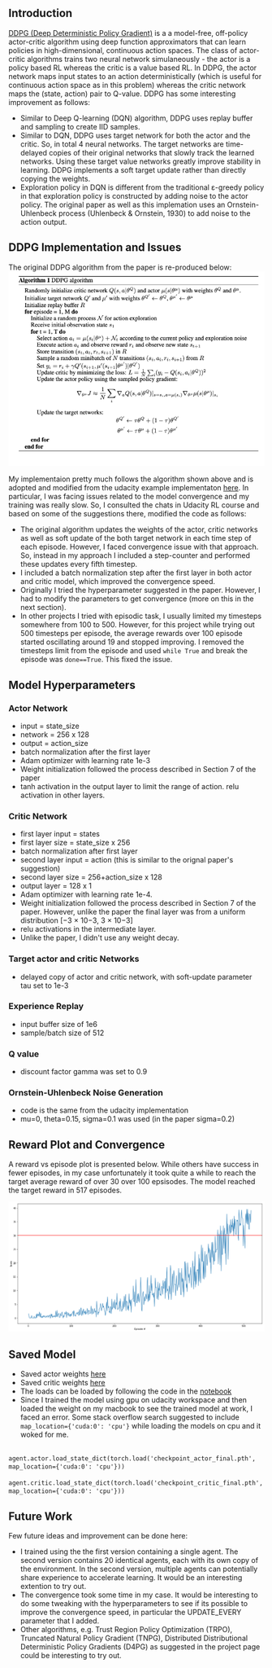 ## Introduction
[DDPG (Deep Deterministic Policy Gradient)](https://arxiv.org/pdf/1509.02971.pdf) is a a model-free, off-policy actor-critic algorithm using deep function approximators that can learn policies in high-dimensional, continuous action spaces. The class of actor-critic algorithms trains two neural network simulaneously - the actor is a policy based RL whereas the critic is a value based RL. In DDPG, the actor network maps input states to an action deterministically (which is useful for continuous action space as in this problem) whereas the critic network maps the (state, action) pair to Q-value. DDPG has some interesting improvement as follows:
  - Similar to Deep Q-learning (DQN) algorithm, DDPG uses replay buffer and sampling to create IID samples.
  - Similar to DQN, DDPG uses target network for both the actor and the critic. So, in total 4 neural networks. The target networks are time-delayed copies of their original networks that slowly track the learned networks. Using these target value networks greatly improve stability in learning. DDPG implements a soft target update rather than directly copying the weights.
  - Exploration policy in DQN is different from the traditional ε-greedy policy in that exploration policy is constructed by adding noise to the actor policy. The original paper as well as this implemation uses an Ornstein-Uhlenbeck process (Uhlenbeck & Ornstein, 1930) to add noise to the action output.
  

## DDPG Implementation and Issues
The original DDPG algorithm from the paper is re-produced below:
![algorithm](ddpg_algorithm.png)

My implementaion pretty much follows the algorithm shown above and is adopted and modified from the udacity example implementaton [here](https://github.com/udacity/deep-reinforcement-learning/blob/master/ddpg-bipedal/ddpg_agent.py). In particular, I was facing issues related to the model convergence and my training was really slow. So, I consulted the chats in Udacity RL course and based on some of the suggestions there, modified the code as follows:

- The original algorithm updates the weights of the actor, critic networks as well as soft update of the both target network in each time step of each episode. However, I faced convergence issue with that approach. So, instead in my approach I included a step-counter and performed these updates every fifth timestep.
- I included a batch normalization step after the first layer in both actor and critic model, which improved the convergence speed.
- Originally I tried the hyperparameter suggested in the paper. However, I had to modify the parameters to get convergence (more on this in the next section).
- In other projects I tried with episodic task, I usually limited my timesteps somewhere from 100 to 500. However, for this project while trying out 500 timesteps per episode, the average rewards over 100 episode started oscillating around 19 and stopped improving. I removed the timesteps limit from the episode and used `while True` and break the episode was `done==True`. This fixed the issue.

## Model Hyperparameters
### Actor Network
- input = state_size
- network = 256 x 128
- output = action_size
- batch normalization after the first layer
- Adam optimizer with learning rate 1e-3
- Weight initialization followed the process described in Section 7 of the paper
- tanh activation in the output layer to limit the range of action. relu activation in other layers.

### Critic Network
- first layer input = states
- first layer size = state_size x 256
- batch normalization after first layer
- second layer input = action (this is similar to the orignal paper's suggestion)
- second layer size = 256+action_size x 128
- output layer = 128 x 1
- Adam optimizer with learning rate 1e-4.
- Weight initialization followed the process described in Section 7 of the paper. However, unlike the paper the final layer was from a uniform distribution [−3 × 10−3, 3 × 10−3] 
- relu activations in the intermediate layer.
- Unlike the paper, I didn't use any weight decay.

### Target actor and critic Networks
- delayed copy of actor and critic network, with soft-update parameter tau set to 1e-3

### Experience Replay
- input buffer size of 1e6
- sample/batch size of 512

### Q value
- discount factor gamma was set to 0.9

### Ornstein-Uhlenbeck Noise Generation
- code is the same from the udacity implementation
-  mu=0, theta=0.15, sigma=0.1 was used (in the paper sigma=0.2)

## Reward Plot and Convergence
A reward vs episode plot is presented below. While others have success in fewer episodes, in my case unfortunately it took quite a while to reach the target average reward of over 30 over 100 epsisodes. The model reached the target reward in 517 episodes.

[image_1]: reward_plot.png "Rewards vs. Episodes"
![Trained Agents][image_1]

## Saved Model
- Saved actor weights [here](https://github.com/shafiab/continuous_reacher/blob/master/checkpoint_actor_final.pth)
- Saved critic weights [here](https://github.com/shafiab/continuous_reacher/blob/master/checkpoint_critic_final.pth)
- The loads can be loaded by following the code in the [notebook](https://github.com/shafiab/continuous_reacher/blob/master/Continuous_Control.ipynb)
- Since I trained the model using gpu on udacity workspace and then loaded the weight on my macbook to see the trained model at work, I faced an error. Some stack overflow search suggested to include `map_location={'cuda:0': 'cpu'}` while loading the models on cpu and it woked for me.
```
    agent.actor.load_state_dict(torch.load('checkpoint_actor_final.pth', map_location={'cuda:0': 'cpu'}))
    agent.critic.load_state_dict(torch.load('checkpoint_critic_final.pth', map_location={'cuda:0': 'cpu'}))
```

## Future Work
Few future ideas and improvement can be done here:
- I trained using the the first version containing a single agent. The second version  contains 20 identical agents, each with its own copy of the environment. In the second version,  multiple agents can potentially share experience to accelerate learning. It would be an interesting extention to try out.
- The convergence took some time in my case. It would be interesting to do some tweaking with the hyperparameters to see if its possible to improve the convergence speed, in particular the UPDATE_EVERY parameter that I added.
- Other algorithms, e.g. Trust Region Policy Optimization (TRPO), Truncated Natural Policy Gradient (TNPG), Distributed Distributional Deterministic Policy Gradients (D4PG) as suggested in the project page could be interesting to try out.
